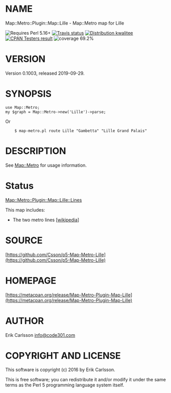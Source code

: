 # NAME

Map::Metro::Plugin::Map::Lille - Map::Metro map for Lille

<div>
    <p>
    <img src="https://img.shields.io/badge/perl-5.16+-blue.svg" alt="Requires Perl 5.16+" />
    <a href="https://travis-ci.org/Csson/p5-Map-Metro-Lille"><img src="https://api.travis-ci.org/Csson/p5-Map-Metro-Lille.svg?branch=master" alt="Travis status" /></a>
    <a href="http://cpants.cpanauthors.org/release/CSSON/Map-Metro-Plugin-Map-Lille-0.1003"><img src="http://badgedepot.code301.com/badge/kwalitee/CSSON/Map-Metro-Plugin-Map-Lille/0.1003" alt="Distribution kwalitee" /></a>
    <a href="http://matrix.cpantesters.org/?dist=Map-Metro-Plugin-Map-Lille%200.1003"><img src="http://badgedepot.code301.com/badge/cpantesters/Map-Metro-Plugin-Map-Lille/0.1003" alt="CPAN Testers result" /></a>
    <img src="https://img.shields.io/badge/coverage-69.2%-red.svg" alt="coverage 69.2%" />
    </p>
</div>

# VERSION

Version 0.1003, released 2019-09-29.

# SYNOPSIS

    use Map::Metro;
    my $graph = Map::Metro->new('Lille')->parse;

Or

        $ map-metro.pl route Lille "Gambetta" "Lille Grand Palais"

# DESCRIPTION

See [Map::Metro](https://metacpan.org/pod/Map::Metro) for usage information.

# Status

[Map::Metro::Plugin::Map::Lille::Lines](https://metacpan.org/pod/Map::Metro::Plugin::Map::Lille::Lines)

This map includes:

- The two metro lines \[[wikipedia](https://en.wikipedia.org/wiki/Lille_Metro)\]

# SOURCE

[https://github.com/Csson/p5-Map-Metro-Lille](https://github.com/Csson/p5-Map-Metro-Lille)

# HOMEPAGE

[https://metacpan.org/release/Map-Metro-Plugin-Map-Lille](https://metacpan.org/release/Map-Metro-Plugin-Map-Lille)

# AUTHOR

Erik Carlsson <info@code301.com>

# COPYRIGHT AND LICENSE

This software is copyright (c) 2016 by Erik Carlsson.

This is free software; you can redistribute it and/or modify it under
the same terms as the Perl 5 programming language system itself.
